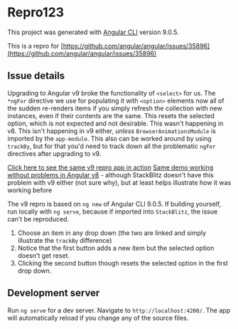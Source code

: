 # Repro123

This project was generated with [Angular CLI](https://github.com/angular/angular-cli) version 9.0.5.

This is a repro for [https://github.com/angular/angular/issues/35896](https://github.com/angular/angular/issues/35896)

## Issue details
Upgrading to Angular v9 broke the functionality of `<select>` for us. The `*ngFor` directive we use for populating it with `<option>` elements now all of the sudden re-renders items if you simply refresh the collection with new instances, even if their contents are the same. This resets the selected option, which is not expected and not desirable. This wasn't happening in v8. This isn't happening in v9 either, *unless* `BrowserAnimationsModule` is imported by the `app-module`. This also can be worked around by using `trackBy`, but for that you'd need to track down all the problematic `ngFor` directives after upgrading to v9.

[Click here to see the same v9 repro app in action](https://rsheptolut.github.io/repro123/)
[Same demo working without problems in Angular v8](https://angular-wqxppc.stackblitz.io) - although StackBlitz doesn't have this problem with v9 either (not sure why), but at least helps illustrate how it was working before

The v9 repro is based on `ng new` of Angular CLI 9.0.5. If building yourself, run locally with `ng serve`, because if imported into `StackBlitz`, the issue can't be reproduced.

1. Choose an item in any drop down (the two are linked and simply illustrate the `trackBy` difference)
2. Notice that the first button adds a new item but the selected option doesn't get reset.
3. Clicking the second button though resets the selected option in the first drop down.

## Development server

Run `ng serve` for a dev server. Navigate to `http://localhost:4200/`. The app will automatically reload if you change any of the source files.


